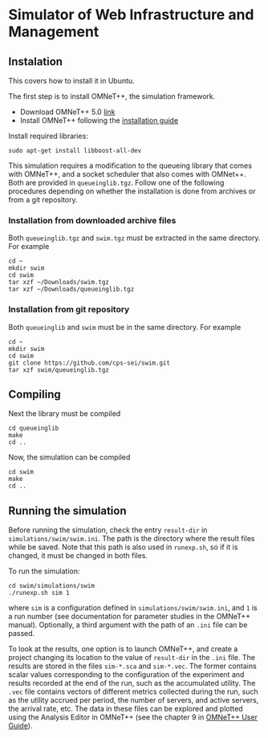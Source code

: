 # Simulator of Web Infrastructure and Management

## Instalation
This covers how to install it in Ubuntu.

The first step is to install OMNeT++, the simulation framework. 
- Download OMNeT++ 5.0 [link](https://omnetpp.org/omnetpp)
- Install OMNeT++ following the [installation guide](https://omnetpp.org/doc/omnetpp/InstallGuide.pdf)


Install required libraries:
```
sudo apt-get install libboost-all-dev
```

This simulation requires a modification to the queueing library that comes with OMNeT++, and a socket scheduler that also comes with OMNet++. Both are provided in `queueinglib.tgz`. Follow one of the following procedures depending on whether the installation is done from archives or from a git repository.

### Installation from downloaded archive files
Both `queueinglib.tgz` and `swim.tgz` must be extracted in the same directory. For example

``` 
cd ~
mkdir swim
cd swim
tar xzf ~/Downloads/swim.tgz
tar xzf ~/Downloads/queueinglib.tgz 
```

### Installation from git repository
Both `queueinglib` and `swim` must be in the same directory. For example

``` 
cd ~
mkdir swim
cd swim
git clone https://github.com/cps-sei/swim.git
tar xzf swim/queueinglib.tgz 
```

## Compiling
Next the library must be compiled
```
cd queueinglib
make
cd ..
```

Now, the simulation can be compiled
```
cd swim
make
cd ..
```

## Running the simulation
Before running the simulation, check the entry `result-dir` in `simulations/swim/swim.ini`. The path is the directory where the result files while be saved. Note that this path is also used in `runexp.sh`, so if it is changed, it must be changed in both files.

To run the simulation:
```
cd swim/simulations/swim
./runexp.sh sim 1
```

where `sim` is a configuration defined in `simulations/swim/swim.ini`, and `1` is a run number (see documentation for parameter studies in the OMNeT++ manual). Optionally, a third argument with the path of an `.ini` file can be passed.

To look at the results, one option is to launch OMNeT++, and create a project changing its location to the value of `result-dir` in the `.ini` file.
The results are stored in the files `sim-*.sca` and `sim-*.vec`. The former contains scalar values corresponding to the configuration of the experiment and results recorded at the end of the run, such as the accumulated utility. The `.vec` file contains vectors of different metrics collected during the run, such as the utility accrued per period, the number of servers, and active servers, the arrival rate, etc.
The data in these files can be explored and plotted using the Analysis Editor in OMNeT++ (see the chapter 9 in [OMNeT++ User Guide](https://omnetpp.org/doc/omnetpp/UserGuide.pdf)).  